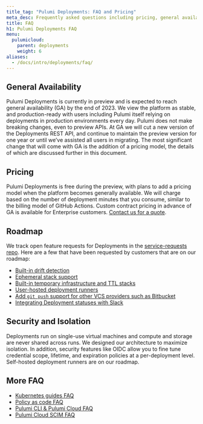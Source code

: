 ```yaml
---
title_tag: "Pulumi Deployments: FAQ and Pricing"
meta_desc: Frequently asked questions including pricing, general availability, and roadmap.
title: FAQ
h1: Pulumi Deployments FAQ
menu:
  pulumicloud:
    parent: deployments
    weight: 6
aliases:
  - /docs/intro/deployments/faq/
---
```


## General Availability

Pulumi Deployments is currently in preview and is expected to reach general availability (GA) by the end of 2023. We view the platform as stable, and production-ready with users including Pulumi itself relying on deployments in production environments every day. Pulumi does not make breaking changes, even to preview APIs. At GA we will cut a new version of the Deployments REST API, and continue to maintain the preview version for one year or until we’ve assisted all users in migrating. The most significant change that will come with GA is the addition of a pricing model, the details of which are discussed further in this document.

## Pricing

Pulumi Deployments is free during the preview, with plans to add a pricing model when the platform becomes generally available. We will charge based on the number of deployment minutes that you consume, similar to the billing model of GitHub Actions. Custom contract pricing in advance of GA is available for Enterprise customers.  [Contact us for a quote](https://pulumi.com/contact/?form=sales).

## Roadmap

We track open feature requests for Deployments in the [service-requests repo](https://github.com/pulumi/service-requests). Here are a few that have been requested by customers that are on our roadmap:

- [Built-in drift detection](https://github.com/pulumi/service-requests/issues/173)
- [Ephemeral stack support](https://github.com/pulumi/service-requests/issues/206)
- [Built-in temporary infrastructure and TTL stacks](https://github.com/pulumi/service-requests/issues/149)
- [User-hosted deployment runners](https://github.com/pulumi/service-requests/issues/207)
- [Add `git push` support for other VCS providers such as Bitbucket](https://github.com/pulumi/service-requests/issues/162)
- [Integrating Deployment statuses with Slack](https://github.com/pulumi/service-requests/issues/168)

## Security and Isolation

Deployments run on single-use virtual machines and compute and storage are never shared across runs. We designed our architecture to maximize isolation. In addition, security features like OIDC allow you to fine tune credential scope, lifetime, and expiration policies at a per-deployment level. Self-hosted deployment runners are on our roadmap.

## More FAQ

- [Kubernetes guides FAQ](/docs/clouds/kubernetes/guides/faq/)
- [Policy as code FAQ](/docs/using-pulumi/crossguard/faq/)
- [Pulumi CLI & Pulumi Cloud FAQ](/docs/support/faq/)
- [Pulumi Cloud SCIM FAQ](/docs/pulumi-cloud/access-management/scim/faq/)
